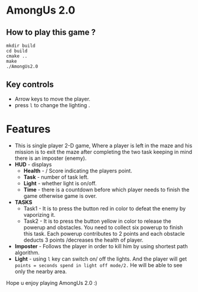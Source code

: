 # AmongUs 2.0
## How to play this game ?
```
mkdir build
cd build
cmake ..
make
./AmongUs2.0
```

## Key controls
- Arrow keys to move the player.
- press `l` to change the lighting .

# Features
- This is single player 2-D game, Where a player is left in the maze and his mission is to exit the maze after completing the two task keeping in mind there is an imposter (enemy).
- **HUD** - displays
    + **Health** - / Score indicating the players point.
    + **Task** - number of task left.
    + **Light** - whether light is on/off.
    + **Time** - there is a countdown before which player needs to finish the game otherwise game is over.
- **TASKS** 
    + Task1 - It is to press the button red in color to defeat the enemy by vaporizing it.
    + Task2 - It is to press the button yellow in color to release the powerup and obstacles. You need to collect six powerup to finish this task. Each powerup contributes to 2 points and each obstacle deducts 3 points /decreases the health of player.
- **Imposter** - Follows the player in order to kill him by using shortest path algorithm.
- **Light** - using `l` key can switch on/ off the lights. And the player will get `points = seconds spend in light off mode/2.` He will be able to see only the nearby area.

Hope u enjoy playing AmongUs 2.0 :)
